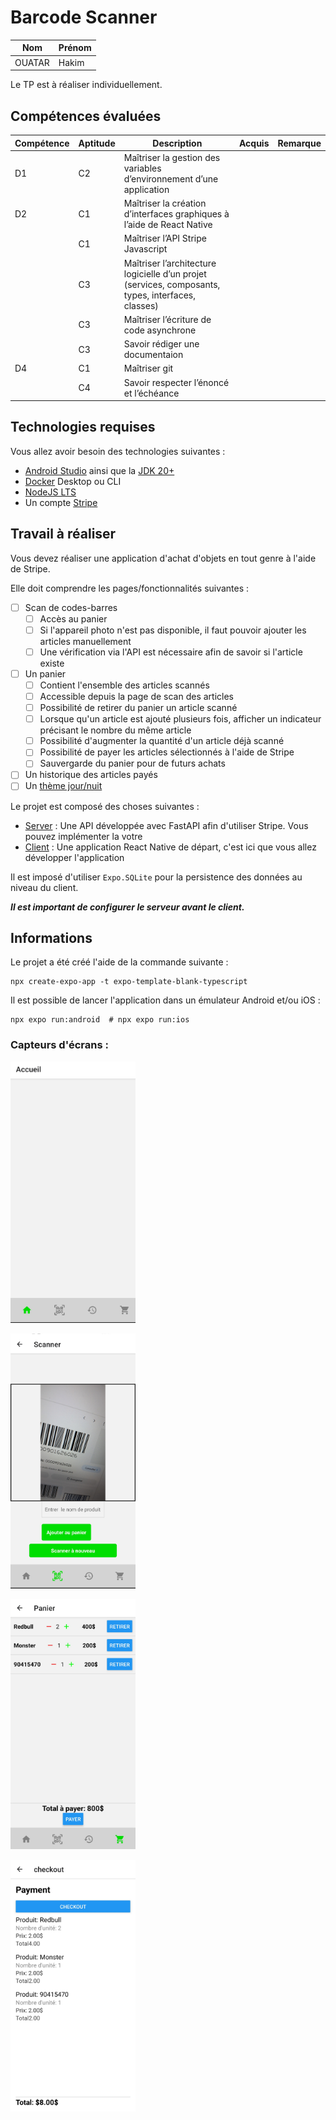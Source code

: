 # Barcode Scanner

| Nom    | Prénom |
| ------ | ------ |
| OUATAR | Hakim  |

Le TP est à réaliser individuellement.

## Compétences évaluées

| Compétence | Aptitude | Description                                                                                        | Acquis | Remarque |
| ---------- | -------- | -------------------------------------------------------------------------------------------------- | ------ | -------- |
| D1         | C2       | Maîtriser la gestion des variables d’environnement d’une application                               |        |          |
| D2         | C1       | Maîtriser la création d’interfaces graphiques à l’aide de React Native                             |        |          |
|            | C1       | Maîtriser l’API Stripe Javascript                                                                  |        |          |
|            | C3       | Maîtriser l’architecture logicielle d’un projet (services, composants, types, interfaces, classes) |        |          |
|            | C3       | Maîtriser l’écriture de code asynchrone                                                            |        |          |
|            | C3       | Savoir rédiger une documentaion                                                                    |        |          |
| D4         | C1       | Maîtriser git                                                                                      |        |          |
|            | C4       | Savoir respecter l’énoncé et l’échéance                                                            |        |          |

## Technologies requises

Vous allez avoir besoin des technologies suivantes :

- [Android Studio](https://developer.android.com/studio "Android Studio") ainsi que la [JDK 20+](https://www.oracle.com/fr/java/technologies/downloads "JDK")
- [Docker](https://www.docker.com "Docker") Desktop ou CLI
- [NodeJS LTS](https://nodejs.org/fr "NodeJS")
- Un compte [Stripe](https://stripe.com/fr "Stripe")

## Travail à réaliser

Vous devez réaliser une application d'achat d'objets en tout genre à l'aide de Stripe.

Elle doit comprendre les pages/fonctionnalités suivantes :

- [ ] Scan de codes-barres
  - [ ] Accès au panier
  - [ ] Si l'appareil photo n'est pas disponible, il faut pouvoir ajouter les articles manuellement
  - [ ] Une vérification via l'API est nécessaire afin de savoir si l'article existe
- [ ] Un panier
  - [ ] Contient l'ensemble des articles scannés
  - [ ] Accessible depuis la page de scan des articles
  - [ ] Possibilité de retirer du panier un article scanné
  - [ ] Lorsque qu'un article est ajouté plusieurs fois, afficher un indicateur précisant le nombre du même article
  - [ ] Possibilité d'augmenter la quantité d'un article déjà scanné
  - [ ] Possibilité de payer les articles sélectionnés à l'aide de Stripe
  - [ ] Sauvergarde du panier pour de futurs achats
- [ ] Un historique des articles payés
- [ ] Un [thème jour/nuit](https://m2.material.io/design/color/dark-theme.html#ui-application)

Le projet est composé des choses suivantes :

- [Server](./server/README.md) : Une API développée avec FastAPI afin d'utiliser Stripe. Vous pouvez implémenter la votre
- [Client](./client/README.md) : Une application React Native de départ, c'est ici que vous allez développer l'application

Il est imposé d'utiliser `Expo.SQLite` pour la persistence des données au niveau du client.

**_Il est important de configurer le serveur avant le client._**

## Informations

Le projet a été créé l'aide de la commande suivante :

```shell
npx create-expo-app -t expo-template-blank-typescript
```

Il est possible de lancer l'application dans un émulateur Android et/ou iOS :

```shell
npx expo run:android  # npx expo run:ios
```

### Capteurs d'écrans :

<p>
<img src="./screenshot/home.jpg" width="200" />
</p>
<p>
<img src="./screenshot/scanner.jpg" width="200" />
</p>
<p>
<img src="./screenshot/cart.jpg" width="200" />
</p>
<p>
<img src="./screenshot/checkout.jpg" width="200" />
</p>
